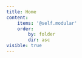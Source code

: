 ```yaml
---
title: Home
content:
    items: '@self.modular'
    order:
        by: folder
        dir: asc
visible: true
---
```


